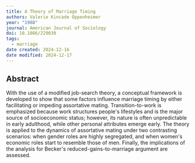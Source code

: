 ```yaml
---
title: A Theory of Marriage Timing
authors: Valerie Kincade Oppenheimer
year: "1988"
journal: American Journal of Sociology
doi: 10.1086/229030
tags:
  - marriage
date created: 2024-12-16
date modified: 2024-12-17
---
```


## Abstract

With the use of a modified job-search theory, a conceptual framework is developed to show that some factors influence marriage timing by either facilitating or impeding assortative mating. Transition-to-work is emphasized because work structures people's lifestyles and is the major source of socioeconomic status; however, its nature is often unpredictable in early adulthood, while other personal attributes emerge early. The theory is applied to the dynamics of assortative mating under two contrasting scenarios: when gender roles are highly segregated, and when women's economic roles start to resemble those of men. Finally, the implications of the analysis for Becker's reduced-gains-to-marriage argument are assessed.
